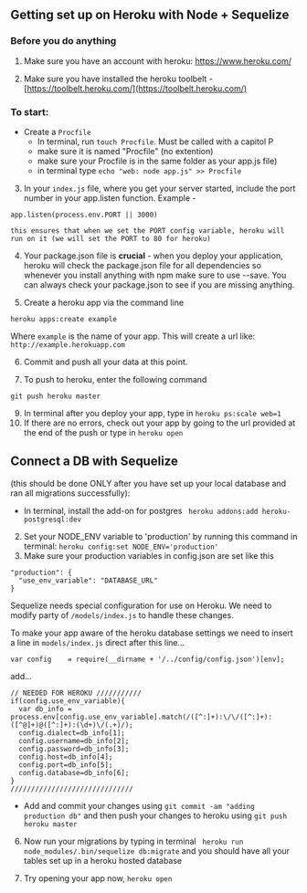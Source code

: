 ## Getting set up on Heroku with Node + Sequelize 

### Before you do anything
1. Make sure you have an account with heroku: https://www.heroku.com/

2. Make sure you have installed the heroku toolbelt - [https://toolbelt.heroku.com/](https://toolbelt.heroku.com/)

### To start:


* Create a `Procfile` 
	- In terminal, run `touch Procfile`. Must be called with a capitol P
	- make sure it is named "Procfile" (no extention) 
	- make sure your Procfile is in the same folder as your app.js file) 
	- in terminal type `echo "web: node app.js" >> Procfile`



3. In your `index.js` file, where you get your server started, include the port number in your app.listen function.  Example - 
```
app.listen(process.env.PORT || 3000)
```

	this ensures that when we set the PORT config variable, heroku will run on it (we will set the PORT to 80 for heroku)

4. Your package.json file is __crucial__ - when you deploy your application, heroku will check the package.json file for all dependencies so whenever you install anything with npm make sure to use --save. You can always check your package.json to see if you are missing anything. 

5. Create a heroku app via the command line
```
heroku apps:create example
```
Where `example` is the name of your app. This will create a url like: `http://example.herokuapp.com`

6. Commit and push all your data at this point.

7. To push to heroku, enter the following command
```
git push heroku master
```

9. In terminal after you deploy your app, type in `heroku ps:scale web=1 `
12. If there are no errors, check out your app by going to the url provided at the end of the push or type in ```heroku open```


## Connect a DB with Sequelize
(this should be done ONLY after you have set up your local database and ran all migrations successfully):


* In terminal, install the add-on for postgres
    ``` heroku addons:add heroku-postgresql:dev```
  
2. Set your NODE_ENV variable to 'production' by running this command in terminal: ```heroku config:set NODE_ENV='production' ``` 
3. Make sure your production variables in config.json are set like this
  
  ```
"production": {
    "use_env_variable": "DATABASE_URL"
}
```

Sequelize needs special configuration for use on Heroku. We need to modify party of `/models/index.js` to handle these changes.

To make your app aware of the heroku database settings we need to insert a line in `models/index.js` direct after this line...

```
var config    = require(__dirname + '/../config/config.json')[env];
```

add...

```
// NEEDED FOR HEROKU ///////////
if(config.use_env_variable){
  var db_info = process.env[config.use_env_variable].match(/([^:]+):\/\/([^:]+):([^@]+)@([^:]+):(\d+)\/(.+)/);
  config.dialect=db_info[1];
  config.username=db_info[2];
  config.password=db_info[3];
  config.host=db_info[4];  
  config.port=db_info[5];  
  config.database=db_info[6];  
}
//////////////////////////////
```


* Add and commit your changes using `git commit -am "adding production db"` and then push your changes to heroku using `git push heroku master`

6. Now run your migrations by typing in terminal ``` heroku run node_modules/.bin/sequelize db:migrate``` and you should have all your tables set up in a heroku hosted database

7. Try opening your app now, `heroku open`
